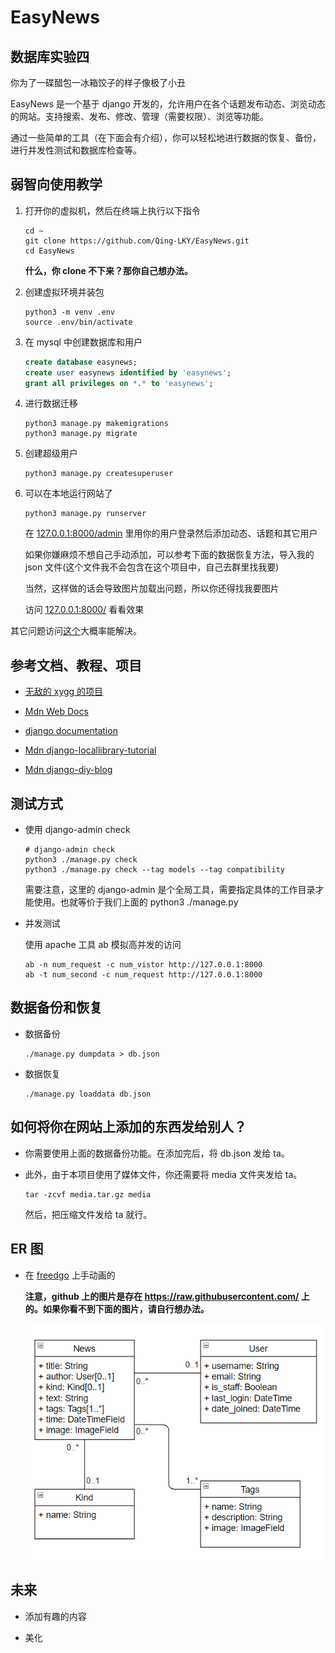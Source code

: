 # EasyNews

## 数据库实验四

你为了一碟醋包一冰箱饺子的样子像极了小丑

EasyNews 是一个基于 django 开发的，允许用户在各个话题发布动态、浏览动态的网站。支持搜索、发布、修改、管理（需要权限）、浏览等功能。

通过一些简单的工具（在下面会有介绍），你可以轻松地进行数据的恢复、备份，进行并发性测试和数据库检查等。

## 弱智向使用教学

1. 打开你的虚拟机，然后在终端上执行以下指令

    ```
    cd ~
    git clone https://github.com/Qing-LKY/EasyNews.git
    cd EasyNews
    ```

    **什么，你 clone 不下来？那你自己想办法。**

2. 创建虚拟环境并装包

    ```
    python3 -m venv .env
    source .env/bin/activate
    ```

3. 在 mysql 中创建数据库和用户

    ```sql
    create database easynews;
    create user easynews identified by 'easynews';
    grant all privileges on *.* to 'easynews';
    ```

4. 进行数据迁移

    ```
    python3 manage.py makemigrations
    python3 manage.py migrate
    ```

5. 创建超级用户

    ```
    python3 manage.py createsuperuser
    ```

6. 可以在本地运行网站了

    ```
    python3 manage.py runserver
    ```

    在 [127.0.0.1:8000/admin](http://127.0.0.1:8000/admin) 里用你的用户登录然后添加动态、话题和其它用户

    如果你嫌麻烦不想自己手动添加，可以参考下面的数据恢复方法，导入我的 json 文件(这个文件我不会包含在这个项目中，自己去群里找我要)

    当然，这样做的话会导致图片加载出问题，所以你还得找我要图片

    访问 [127.0.0.1:8000/](http://127.0.0.1:8000/) 看看效果

其它问题访问[这个](https://www.baidu.com/)大概率能解决。

## 参考文档、教程、项目

- [无敌的 xygg 的项目](https://github.com/xinyangli/locallib)

- [Mdn Web Docs](https://developer.mozilla.org/zh-CN/docs/Learn/Server-side/Django)

- [django documentation](https://docs.djangoproject.com/en/4.0/)

- [Mdn django-locallibrary-tutorial](https://github.com/mdn/django-locallibrary-tutorial)

- [Mdn django-diy-blog](https://github.com/mdn/django-diy-blog)

## 测试方式

- 使用 django-admin check

  ```
  # django-admin check
  python3 ./manage.py check
  python3 ./manage.py check --tag models --tag compatibility
  ```
  
  需要注意，这里的 django-admin 是个全局工具，需要指定具体的工作目录才能使用。也就等价于我们上面的 python3 ./manage.py

- 并发测试
  
  使用 apache 工具 ab 模拟高并发的访问

  ```
  ab -n num_request -c num_vistor http://127.0.0.1:8000
  ab -t num_second -c num_request http://127.0.0.1:8000
  ```

## 数据备份和恢复

- 数据备份

  ```
  ./manage.py dumpdata > db.json
  ```

- 数据恢复

  ```
  ./manage.py loaddata db.json
  ```

## 如何将你在网站上添加的东西发给别人？

- 你需要使用上面的数据备份功能。在添加完后，将 db.json 发给 ta。

- 此外，由于本项目使用了媒体文件，你还需要将 media 文件夹发给 ta。 
  
  ```
  tar -zcvf media.tar.gz media
  ```
  
  然后，把压缩文件发给 ta 就行。

## ER 图

- 在 [freedgo](https://www.freedgo.com/) 上手动画的

  **注意，github 上的图片是存在 https://raw.githubusercontent.com/ 上的。如果你看不到下面的图片，请自行想办法。**

  ![](./media/ER.png)

## 未来

- 添加有趣的内容

- 美化
